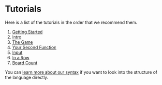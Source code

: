 # Tutorials

Here is a list of the tutorials in the order that we recommend them.

1. [Getting Started](GettingStarted)
2. [Intro](Intro)
3. [The Game](TheGame)
4. [Your Second Function](Function)
5. [Input](Input)
6. [In a Row](InARow)
7. [Board Count](BoardCount)

You can [learn more about our syntax](../Documentation/Syntax) if you want to look into the structure of the language directly.
